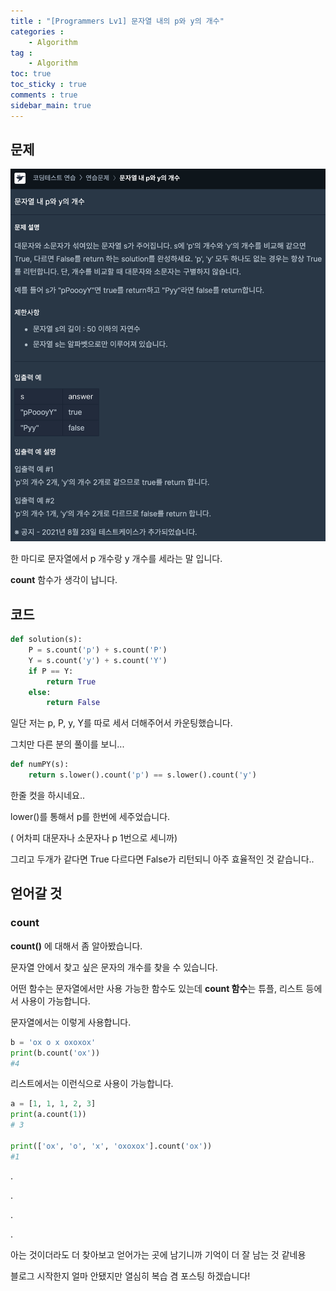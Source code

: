 ```yaml
---
title : "[Programmers Lv1] 문자열 내의 p와 y의 개수"
categories :
    - Algorithm
tag :
    - Algorithm
toc: true
toc_sticky : true
comments : true
sidebar_main: true
---
```


## 문제

![lv1(3)](../../images/lv1(3).JPEG)





한 마디로 문자열에서 p 개수랑 y 개수를 세라는 말 입니다.

**count** 함수가 생각이 납니다.

## 코드



```python
def solution(s):
    P = s.count('p') + s.count('P')
    Y = s.count('y') + s.count('Y')
    if P == Y:
        return True
    else:
        return False
```

일단 저는 p, P, y, Y를 따로 세서 더해주어서 카운팅했습니다.

그치만 다른 분의 풀이를 보니...

```python
def numPY(s):
    return s.lower().count('p') == s.lower().count('y')
```

한줄 컷을 하시네요..

lower()를 통해서 p를 한번에 세주었습니다. 

( 어차피 대문자나 소문자나 p 1번으로 세니까)

그리고 두개가 같다면 True 다르다면 False가 리턴되니 아주 효율적인 것 같습니다..



## 얻어갈 것

### count

**count()** 에 대해서 좀  알아봤습니다.

문자열 안에서 찾고 싶은 문자의 개수를 찾을 수 있습니다.

어떤 함수는 문자열에서만 사용 가능한 함수도 있는데 **count 함수**는 튜플, 리스트 등에서 사용이 가능합니다.

문자열에서는 이렇게 사용합니다.

```python
b = 'ox o x oxoxox'
print(b.count('ox'))
#4
```

리스트에서는 이런식으로 사용이 가능합니다.

```python
a = [1, 1, 1, 2, 3]
print(a.count(1))
# 3

print(['ox', 'o', 'x', 'oxoxox'].count('ox'))
#1
```

.

.

.

.

아는 것이더라도 더 찾아보고 얻어가는 곳에 남기니까 기억이 더 잘 남는 것 같네용

블로그 시작한지 얼마 안됐지만 열심히 복습 겸 포스팅 하겠습니다!

